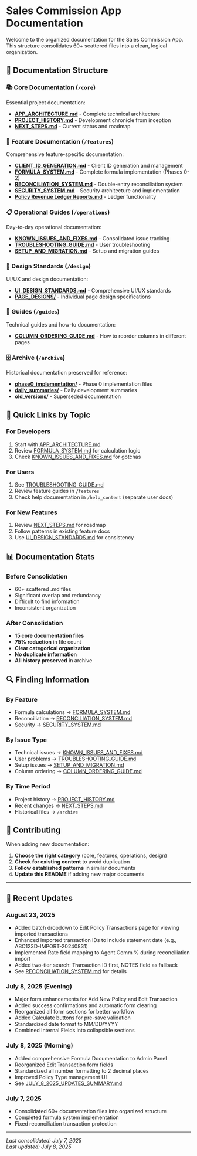 # Sales Commission App Documentation

Welcome to the organized documentation for the Sales Commission App. This structure consolidates 60+ scattered files into a clean, logical organization.

## 📁 Documentation Structure

### 📚 Core Documentation (`/core`)
Essential project documentation:
- **[APP_ARCHITECTURE.md](core/APP_ARCHITECTURE.md)** - Complete technical architecture
- **[PROJECT_HISTORY.md](core/PROJECT_HISTORY.md)** - Development chronicle from inception
- **[NEXT_STEPS.md](core/NEXT_STEPS.md)** - Current status and roadmap

### 🔧 Feature Documentation (`/features`)
Comprehensive feature-specific documentation:
- **[CLIENT_ID_GENERATION.md](features/CLIENT_ID_GENERATION.md)** - Client ID generation and management
- **[FORMULA_SYSTEM.md](features/FORMULA_SYSTEM.md)** - Complete formula implementation (Phases 0-2)
- **[RECONCILIATION_SYSTEM.md](features/RECONCILIATION_SYSTEM.md)** - Double-entry reconciliation system
- **[SECURITY_SYSTEM.md](features/SECURITY_SYSTEM.md)** - Security architecture and implementation
- **[Policy Revenue Ledger Reports.md](features/Policy%20Revenue%20Ledger%20Reports.md)** - Ledger functionality

### 📋 Operational Guides (`/operations`)
Day-to-day operational documentation:
- **[KNOWN_ISSUES_AND_FIXES.md](operations/KNOWN_ISSUES_AND_FIXES.md)** - Consolidated issue tracking
- **[TROUBLESHOOTING_GUIDE.md](operations/TROUBLESHOOTING_GUIDE.md)** - User troubleshooting
- **[SETUP_AND_MIGRATION.md](operations/SETUP_AND_MIGRATION.md)** - Setup and migration guides

### 🎨 Design Standards (`/design`)
UI/UX and design documentation:
- **[UI_DESIGN_STANDARDS.md](design/UI_DESIGN_STANDARDS.md)** - Comprehensive UI/UX standards
- **[PAGE_DESIGNS/](design/PAGE_DESIGNS/)** - Individual page design specifications

### 📖 Guides (`/guides`)
Technical guides and how-to documentation:
- **[COLUMN_ORDERING_GUIDE.md](guides/COLUMN_ORDERING_GUIDE.md)** - How to reorder columns in different pages

### 🗄️ Archive (`/archive`)
Historical documentation preserved for reference:
- **[phase0_implementation/](archive/phase0_implementation/)** - Phase 0 implementation files
- **[daily_summaries/](archive/daily_summaries/)** - Daily development summaries
- **[old_versions/](archive/old_versions/)** - Superseded documentation

## 🎯 Quick Links by Topic

### For Developers
1. Start with [APP_ARCHITECTURE.md](core/APP_ARCHITECTURE.md)
2. Review [FORMULA_SYSTEM.md](features/FORMULA_SYSTEM.md) for calculation logic
3. Check [KNOWN_ISSUES_AND_FIXES.md](operations/KNOWN_ISSUES_AND_FIXES.md) for gotchas

### For Users
1. See [TROUBLESHOOTING_GUIDE.md](operations/TROUBLESHOOTING_GUIDE.md)
2. Review feature guides in `/features`
3. Check help documentation in `/help_content` (separate user docs)

### For New Features
1. Review [NEXT_STEPS.md](core/NEXT_STEPS.md) for roadmap
2. Follow patterns in existing feature docs
3. Use [UI_DESIGN_STANDARDS.md](design/UI_DESIGN_STANDARDS.md) for consistency

## 📊 Documentation Stats

### Before Consolidation
- 60+ scattered .md files
- Significant overlap and redundancy
- Difficult to find information
- Inconsistent organization

### After Consolidation
- **15 core documentation files**
- **75% reduction** in file count
- **Clear categorical organization**
- **No duplicate information**
- **All history preserved** in archive

## 🔍 Finding Information

### By Feature
- Formula calculations → [FORMULA_SYSTEM.md](features/FORMULA_SYSTEM.md)
- Reconciliation → [RECONCILIATION_SYSTEM.md](features/RECONCILIATION_SYSTEM.md)
- Security → [SECURITY_SYSTEM.md](features/SECURITY_SYSTEM.md)

### By Issue Type
- Technical issues → [KNOWN_ISSUES_AND_FIXES.md](operations/KNOWN_ISSUES_AND_FIXES.md)
- User problems → [TROUBLESHOOTING_GUIDE.md](operations/TROUBLESHOOTING_GUIDE.md)
- Setup issues → [SETUP_AND_MIGRATION.md](operations/SETUP_AND_MIGRATION.md)
- Column ordering → [COLUMN_ORDERING_GUIDE.md](guides/COLUMN_ORDERING_GUIDE.md)

### By Time Period
- Project history → [PROJECT_HISTORY.md](core/PROJECT_HISTORY.md)
- Recent changes → [NEXT_STEPS.md](core/NEXT_STEPS.md)
- Historical files → `/archive`

## 📝 Contributing

When adding new documentation:
1. **Choose the right category** (core, features, operations, design)
2. **Check for existing content** to avoid duplication
3. **Follow established patterns** in similar documents
4. **Update this README** if adding new major documents

---

## 📅 Recent Updates

### August 23, 2025
- Added batch dropdown to Edit Policy Transactions page for viewing imported transactions
- Enhanced imported transaction IDs to include statement date (e.g., ABC123D-IMPORT-20240831)
- Implemented Rate field mapping to Agent Comm % during reconciliation import
- Added two-tier search: Transaction ID first, NOTES field as fallback
- See [RECONCILIATION_SYSTEM.md](features/RECONCILIATION_SYSTEM.md) for details

### July 8, 2025 (Evening)
- Major form enhancements for Add New Policy and Edit Transaction
- Added success confirmations and automatic form clearing
- Reorganized all form sections for better workflow
- Added Calculate buttons for pre-save validation
- Standardized date format to MM/DD/YYYY
- Combined Internal Fields into collapsible sections

### July 8, 2025 (Morning)
- Added comprehensive Formula Documentation to Admin Panel
- Reorganized Edit Transaction form fields
- Standardized all number formatting to 2 decimal places
- Improved Policy Type management UI
- See [JULY_8_2025_UPDATES_SUMMARY.md](archive/daily_summaries/JULY_8_2025_UPDATES_SUMMARY.md)

### July 7, 2025
- Consolidated 60+ documentation files into organized structure
- Completed formula system implementation
- Fixed reconciliation transaction protection

---

*Last consolidated: July 7, 2025*  
*Last updated: July 8, 2025*